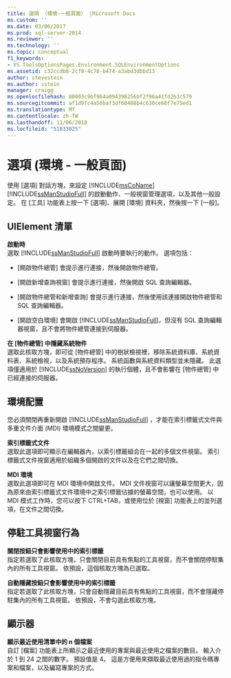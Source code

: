 ```yaml
---
title: 選項 （環境-一般頁面） |Microsoft Docs
ms.custom: ''
ms.date: 03/06/2017
ms.prod: sql-server-2014
ms.reviewer: ''
ms.technology: ''
ms.topic: conceptual
f1_keywords:
- VS.ToolsOptionsPages.Environment.SQLEnvironmentOptions
ms.assetid: c32ccdb8-2cf8-4c78-b474-a3abd3dbbd13
author: stevestein
ms.author: sstein
manager: craigg
ms.openlocfilehash: 80003c9bf964a094398256bf2f96a41fd2b3c579
ms.sourcegitcommit: af1d9fc4a50baf3df60488b4c630ce68f7e75ed1
ms.translationtype: MT
ms.contentlocale: zh-TW
ms.lasthandoff: 11/06/2018
ms.locfileid: "51033025"
---
```

# <a name="options-environment-general-page"></a>選項 (環境 - 一般頁面)
  使用 [選項] 對話方塊，來設定 [!INCLUDE[msCoName](../../includes/msconame-md.md)] [!INCLUDE[ssManStudioFull](../../includes/ssmanstudiofull-md.md)] 的啟動動作、一般視窗管理選項，以及其他一般設定。 在 [工具] 功能表上按一下 [選項]、展開 [環境] 資料夾，然後按一下 [一般]。  
  
## <a name="uielement-list"></a>UIElement 清單  
 **啟動時**  
 選取 [!INCLUDE[ssManStudioFull](../../includes/ssmanstudiofull-md.md)] 啟動時要執行的動作。 選項包括：  
  
-   [開啟物件總管] 會提示進行連接，然後開啟物件總管。  
  
-   [開啟新增查詢視窗] 會提示進行連接，然後開啟 SQL 查詢編輯器。  
  
-   [開啟物件總管和新增查詢] 會提示進行連接，然後使用該連接開啟物件總管和 SQL 查詢編輯器。  
  
-   [開啟空白環境] 會開啟 [!INCLUDE[ssManStudioFull](../../includes/ssmanstudiofull-md.md)]，但沒有 SQL 查詢編輯器視窗，且不會將物件總管連接到伺服器。  
  
 **在 [物件總管] 中隱藏系統物件**  
 選取此核取方塊，即可從 [物件總管] 中的樹狀檢視裡，移除系統資料庫、系統資料表、系統檢視，以及系統預存程序。 系統函數與系統資料類型並未隱藏。 此選項僅適用於 [!INCLUDE[ssNoVersion](../../includes/ssnoversion-md.md)] 的執行個體，且不會影響在 [物件總管] 中已經連接的伺服器。  
  
## <a name="environment-layout"></a>環境配置  
 您必須關閉再重新開啟 [!INCLUDE[ssManStudioFull](../../includes/ssmanstudiofull-md.md)] ，才能在索引標籤式文件與多重文件介面 (MDI) 環境模式之間變更。  
  
 **索引標籤式文件**  
 選取此選項即可顯示在編輯器內，以索引標籤組合在一起的多個文件視窗。 索引標籤式文件視窗適用於組織多個開啟的文件以及在它們之間切換。  
  
 **MDI 環境**  
 選取此選項即可在 MDI 環境中開啟文件。 MDI 文件視窗可以讓螢幕空間更大，因為原來由索引標籤式文件環境中之索引標籤佔據的螢幕空間，也可以使用。 以 MDI 模式工作時，您可以按下 CTRL+TAB，或使用位於 [視窗] 功能表上的並列選項，在文件之間切換。  
  
## <a name="docked-tool-window-behavior"></a>停駐工具視窗行為  
 **關閉按鈕只會影響使用中的索引標籤**  
 指定若選取了此核取方塊，只會關閉目前具有焦點的工具視窗，而不會關閉停駐集內的所有工具視窗。 依預設，這個核取方塊為已選取。  
  
 **自動隱藏按鈕只會影響使用中的索引標籤**  
 指定若選取了此核取方塊，只會自動隱藏目前具有焦點的工具視窗，而不會隱藏停駐集內的所有工具視窗。 依預設，不會勾選此核取方塊。  
  
## <a name="display"></a>顯示器  
 **顯示最近使用清單中的 n 個檔案**  
 自訂 [檔案] 功能表上所顯示之最近使用的專案與最近使用之檔案的數目。 輸入介於 1 到 24 之間的數字。 預設值是 4。 這是方便用來擷取最近使用過的指令碼專案和檔案，以及編寫專案的方式。  
  
  
